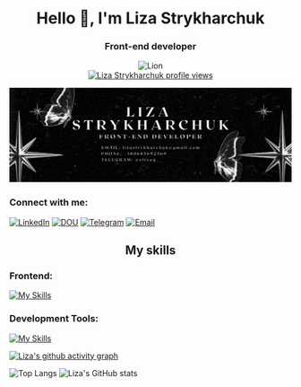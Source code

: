 <h1 align="center">Hello 👋, I'm Liza Strykharchuk</h1>
<h3 align="center">Front-end developer</h3>

<div align="center">
  <img src="https://raw.githubusercontent.com/Tarikul-Islam-Anik/Animated-Fluent-Emojis/master/Emojis/Animals/Lion.png" alt="Lion" width="25" height="25" />
  <br>
  <a href="https://u8views.com/github/liza-strykharchuk">
    <img src="https://u8views.com/api/v1/github/profiles/118439299/views/day-week-month-total-count.svg" alt="Liza Strykharchuk profile views" />
  </a>
</div>

![I am Front-end developer](https://github.com/liza-strykharchuk/img/blob/main/Liza.png?raw=true)

<h3 align="left">Connect with me:</h3>

[![LinkedIn](https://img.shields.io/badge/LinkedIn-0077B5?style=for-the-badge&logo=linkedin&logoColor=white)](https://www.linkedin.com/in/liza-strykharchuk-024353322/)
[![DOU](https://s.dou.ua/assets/img/favicon32.png)](https://dou.ua/users/liza-strykharchuk/)
[![Telegram](https://img.shields.io/badge/Telegram-2CA5E0?style=for-the-badge&logo=telegram&logoColor=white)](https://t.me/elixaq)
<a href="mailto:lizastrykharchuk@gmail.com">
  <img src="https://s.dou.ua/assets/img/favicon32.png" alt="Email" width="32" height="32" />
</a>

<h2 align="center">My skills</h3>
<h3 align="left">Frontend:</h3>

[![My Skills](https://skillicons.dev/icons?i=html,css,js,ts,react,redux,sass)](https://skillicons.dev)

<h3 align="left">Development Tools: </h3>

[![My Skills](https://skillicons.dev/icons?i=github,vscode,git,docker,postman)](https://skillicons.dev)


[![Liza's github activity graph](https://github-readme-activity-graph.vercel.app/graph?username=liza-strykharchuk&theme=merko)](https://github.com/ashutosh00710/github-readme-activity-graph)


![Top Langs](https://github-readme-stats.vercel.app/api/top-langs/?username=liza-strykharchuk&size_weight=0&count_weight=1&theme=merko)
![Liza's GitHub stats](https://github-readme-stats.vercel.app/api?username=liza-strykharchuk&show_icons=true&theme=merko)
